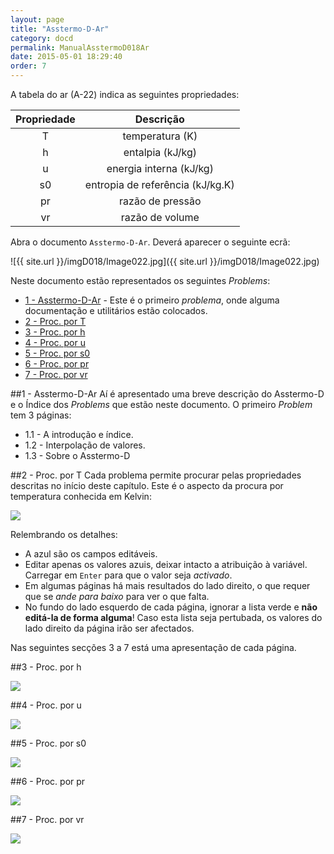 ```yaml
---
layout: page
title: "Asstermo-D-Ar"
category: docd
permalink: ManualAsstermoD018Ar
date: 2015-05-01 18:29:40
order: 7
---
```


A tabela do ar (A-22) indica as seguintes propriedades:

Propriedade | Descrição
:---:|:---:
T | temperatura (K) 
h | entalpia (kJ/kg)
u | energia interna (kJ/kg)
s0 | entropia de referência (kJ/kg.K)
pr | razão de pressão
vr | razão de volume


Abra o documento `Asstermo-D-Ar`. Deverá aparecer o seguinte ecrã:

![{{ site.url }}/imgD018/Image022.jpg]({{ site.url }}/imgD018/Image022.jpg)

Neste documento estão representados os seguintes _Problems_:

* [1 - Asstermo-D-Ar](#1---asstermo-d-ar) - Este é o primeiro _problema_, onde alguma documentação e utilitários estão colocados.
* [2 - Proc. por T](#2---proc.-por-t)
* [3 - Proc. por h](#3---proc.-por-h)
* [4 - Proc. por u](#4---proc.-por-u)
* [5 - Proc. por s0](#5---proc.-por-s0)
* [6 - Proc. por pr](#6---proc.-por-pr)
* [7 - Proc. por vr](#7---proc.-por-vr)


##1 - Asstermo-D-Ar
Aí é apresentado uma breve descrição do Asstermo-D e o Índice dos <i>Problems</i> que estão neste documento. O primeiro <i>Problem</i> tem 3 páginas:

* 1.1 - A introdução e índice.
* 1.2 - Interpolação de valores.
* 1.3 - Sobre o Asstermo-D


##2 - Proc. por T
Cada problema permite procurar pelas propriedades descritas no início deste capítulo. Este é o aspecto da procura por temperatura conhecida em Kelvin:

<img src='{{ site.url }}/imgD018/Image025.jpg' />

Relembrando os detalhes:

* A azul são os campos editáveis.
* Editar apenas os valores azuis, deixar intacto a atribuição à variável. Carregar em <code>Enter</code> para que o valor seja <i>activado</i>.
* Em algumas páginas há mais resultados do lado direito, o que requer que se <i>ande para baixo</i> para ver o que falta.
* No fundo do lado esquerdo de cada página, ignorar a lista verde e <b>não editá-la de forma alguma</b>! Caso esta lista seja pertubada, os valores do lado direito da página irão ser afectados.


Nas seguintes secções 3 a 7 está uma apresentação de cada página.

##3 - Proc. por h

<img src='{{ site.url }}/imgD018/Image026.jpg' />

##4 - Proc. por u

<img src='{{ site.url }}/imgD018/Image027.jpg' />

##5 - Proc. por s0

<img src='{{ site.url }}/imgD018/Image028.jpg' />

##6 - Proc. por pr

<img src='{{ site.url }}/imgD018/Image029.jpg' />

##7 - Proc. por vr

<img src='{{ site.url }}/imgD018/Image030.jpg' />
